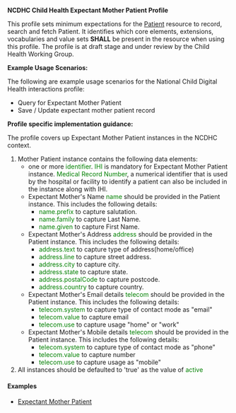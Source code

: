 **NCDHC Child Health Expectant Mother Patient Profile**

This profile sets minimum expectations for the [Patient] resource to record, search and fetch Patient. It identifies which core elements, extensions, vocabularies and value sets **SHALL** be present in the resource when using this profile. The profile is at draft stage and under review by the Child Health Working Group. 

**Example Usage Scenarios:**

The following are example usage scenarios for the National Child Digital Health interactions
profile:

-   Query for Expectant Mother Patient
-   Save / Update expectant mother patient record


**Profile specific implementation guidance:**

The profile covers up Expectant Mother Patient instances in the NCDHC context. 
 	    

1. Mother Patient instance contains the following data elements:
   * one or more <span style='color:green'> identifier</span>. <span style='color:green'>IHI</span> is mandatory for Expectant Mother Patient instance. <span style='color:green'>Medical Record Number</span>, a numerical identifier that is used by the hospital or facility to identify a patient can also be included in the instance along with IHI.
   * Expectant Mother's Name <span style='color:green'>name</span> should be provided in the Patient instance. This includes the following details:
		*  <span style='color:green'>name.prefix</span> to capture salutation.
      *  <span style='color:green'>name.family</span> to capture Last Name.
		*  <span style='color:green'>name.given</span> to capture First Name.
   * Expectant Mother's Address <span style='color:green'>address</span> should be provided in the Patient instance. This includes the following details:
		*  <span style='color:green'>address.text</span> to capture type of address(home/office)
      *  <span style='color:green'>address.line</span> to capture street address.
      *  <span style='color:green'>address.city</span> to capture city.
		*  <span style='color:green'>address.state</span> to capture state.   
      *  <span style='color:green'>address.postalCode</span> to capture postcode.   
      *  <span style='color:green'>address.country</span> to capture country.  
   * Expectant Mother's Email details <span style='color:green'>telecom</span> should be provided in the Patient instance. This includes the following details:
		*  <span style='color:green'>telecom.system</span> to capture type of contact mode as "email"
      *  <span style='color:green'>telecom.value</span> to capture email
      *  <span style='color:green'>telecom.use</span> to capture usage "home" or "work"
   * Expectant Mother's Mobile details <span style='color:green'>telecom</span> should be provided in the Patient instance. This includes the following details:
		*  <span style='color:green'>telecom.system</span> to capture type of contact mode as "phone"
      *  <span style='color:green'>telecom.value</span> to capture number
      *  <span style='color:green'>telecom.use</span> to capture usage as "mobile"
1. All instances should be defaulted to 'true' as the value of <span style='color:green'>active</span>



#### Examples

- [Expectant Mother Patient](ncdhc-patient-expectant-mother-example.html)

[Patient]: http://hl7.org/fhir/STU3/patient.html
[extensible]: http://hl7.org/fhir/terminologies.html#extensible
[General Guidance Section]: definitions.html
